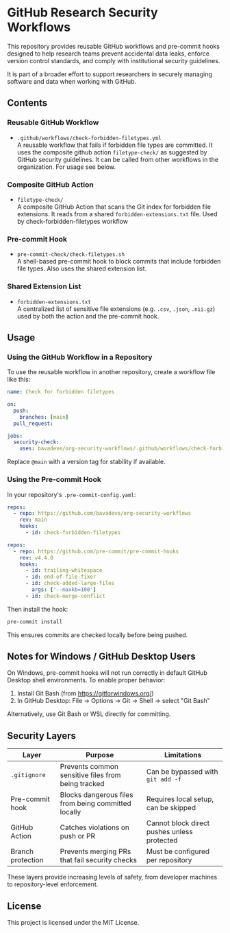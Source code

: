 # GitHub Research Security Workflows

This repository provides reusable GitHub workflows and pre-commit hooks designed to help research teams prevent accidental data leaks, enforce version control standards, and comply with institutional security guidelines.

It is part of a broader effort to support researchers in securely managing software and data when working with GitHub.

## Contents

### Reusable GitHub Workflow

- `.github/workflows/check-forbidden-filetypes.yml`  
  A reusable workflow that fails if forbidden file types are committed. It uses the composite github action `filetype-check/` as suggested by GitHub security guidelines. It can be called from other workflows in the organization. For usage see below.

### Composite GitHub Action

- `filetype-check/`  
  A composite GitHub Action that scans the Git index for forbidden file extensions. It reads from a shared `forbidden-extensions.txt` file. Used by check-forbidden-filetypes workflow

### Pre-commit Hook

- `pre-commit-check/check-filetypes.sh`  
  A shell-based pre-commit hook to block commits that include forbidden file types. Also uses the shared extension list.

### Shared Extension List

- `forbidden-extensions.txt`  
  A centralized list of sensitive file extensions (e.g. `.csv`, `.json`, `.nii.gz`) used by both the action and the pre-commit hook.

## Usage

### Using the GitHub Workflow in a Repository

To use the reusable workflow in another repository, create a workflow file like this:

```yaml
name: Check for forbidden filetypes

on:
  push:
    branches: [main]
  pull_request:

jobs:
  security-check:
    uses: bavadeve/org-security-workflows/.github/workflows/check-forbidden-filetypes.yml@main
```

Replace `@main` with a version tag for stability if available.

### Using the Pre-commit Hook

In your repository's `.pre-commit-config.yaml`:

```yaml
repos:
  - repo: https://github.com/bavadeve/org-security-workflows
    rev: main
    hooks:
      - id: check-forbidden-filetypes

repos:
  - repo: https://github.com/pre-commit/pre-commit-hooks
    rev: v4.4.0
    hooks:
      - id: trailing-whitespace
      - id: end-of-file-fixer
      - id: check-added-large-files
        args: ['--maxkb=100']
      - id: check-merge-conflict
```

Then install the hook:

```bash
pre-commit install
```

This ensures commits are checked locally before being pushed.

## Notes for Windows / GitHub Desktop Users

On Windows, pre-commit hooks will not run correctly in default GitHub Desktop shell environments. To enable proper behavior:

1. Install Git Bash (from https://gitforwindows.org/)
2. In GitHub Desktop: File → Options → Git → Shell → select "Git Bash"

Alternatively, use Git Bash or WSL directly for committing.

## Security Layers

| Layer              | Purpose                                               | Limitations                                      |
|-------------------|--------------------------------------------------------|--------------------------------------------------|
| `.gitignore`       | Prevents common sensitive files from being tracked     | Can be bypassed with `git add -f`                |
| Pre-commit hook   | Blocks dangerous files from being committed locally     | Requires local setup, can be skipped             |
| GitHub Action     | Catches violations on push or PR                        | Cannot block direct pushes unless protected      |
| Branch protection | Prevents merging PRs that fail security checks          | Must be configured per repository                |

These layers provide increasing levels of safety, from developer machines to repository-level enforcement.

## License

This project is licensed under the MIT License.
